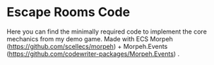 # Escape Rooms Code
Here you can find the minimally required code to implement the core mechanics from my demo game. Made with ECS Morpeh (https://github.com/scellecs/morpeh) + Morpeh.Events (https://github.com/codewriter-packages/Morpeh.Events) .
